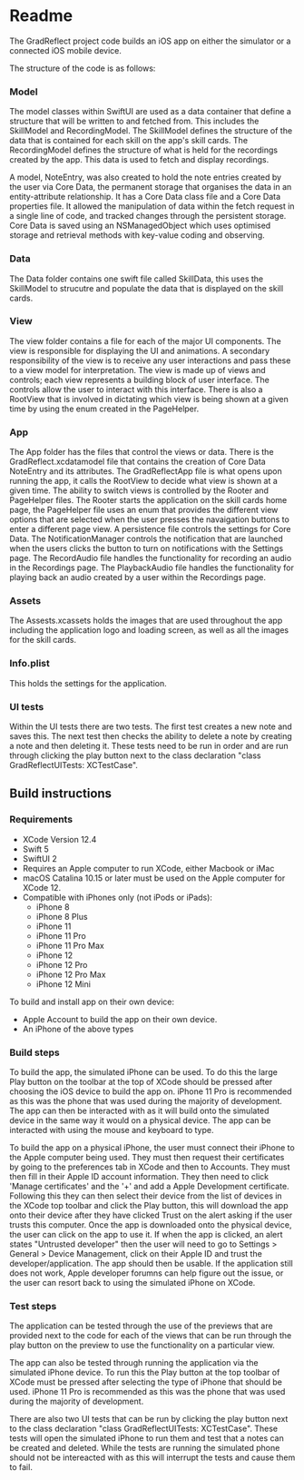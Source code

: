 # Readme

The GradReflect project code builds an iOS app on either the simulator or a connected iOS mobile device. 

The structure of the code is as follows:

### Model
The model classes within SwiftUI are used as a data container that define a structure that will be written to and fetched from. 
This includes the SkillModel and RecordingModel.
The SkillModel defines the structure of the data that is contained for each skill on the app's skill cards.
The RecordingModel defines the structure of what is held for the recordings created by the app. This data is used to fetch and display recordings.

A model, NoteEntry, was also created to hold the note entries created by the user via Core Data, the permanent storage that organises the data in an entity-attribute relationship. It has a Core Data class file and a Core Data properties file. It allowed the manipulation of data within the fetch request in a single line of code, and tracked changes through the persistent storage. Core Data is saved using an NSManagedObject which uses optimised storage and retrieval methods with key-value coding and observing.

### Data
The Data folder contains one swift file called SkillData, this uses the SkillModel to strucutre and populate the data that is displayed on the skill cards.

### View
The view folder contains a file for each of the major UI components. The view is responsible for displaying the UI and animations. A secondary responsibility of the view is to receive any user interactions and pass these to a view model for interpretation. The view is made up of views and controls; each view represents a building block of user interface. The controls allow the user to interact with this interface. 
There is also a RootView that is involved in dictating which view is being shown at a given time by using the enum created in the PageHelper.

### App
The App folder has the files that control the views or data.
There is the GradReflect.xcdatamodel file that contains the creation of Core Data NoteEntry and its attributes. 
The GradReflectApp file is what opens upon running the app, it calls the RootView to decide what view is shown at a given time.
The ability to switch views is controlled by the Rooter and PageHelper files. The Rooter starts the application on the skill cards home page, the PageHelper file uses an enum that provides the different view options that are selected when the user presses the navaigation buttons to enter a different page view.
A persistence file controls the settings for Core Data.
The NotificationManager controls the notification that are launched when the users clicks the button to turn on notifications with the Settings page.
The RecordAudio file handles the functionality for recording an audio in the Recordings page.
The PlaybackAudio file handles the functionality for playing back an audio created by a user within the Recordings page.

### Assets 
The Assests.xcassets holds the images that are used throughout the app including the application logo and loading screen, as well as all the images for the skill cards.

### Info.plist
This holds the settings for the application.

### UI tests
Within the UI tests there are two tests.
The first test creates a new note and saves this.
The next test then checks the ability to delete a note by creating a note and then deleting it.
These tests need to be run in order and are run through clicking the play button next to the class declaration "class GradReflectUITests: XCTestCase".

## Build instructions

### Requirements

* XCode Version 12.4
* Swift 5
* SwiftUI 2
* Requires an Apple computer to run XCode, either Macbook or iMac
* macOS Catalina 10.15 or later must be used on the Apple computer for XCode 12.
* Compatible with iPhones only (not iPods or iPads):
    - iPhone 8
    - iPhone 8 Plus
    - iPhone 11
    - iPhone 11 Pro
    - iPhone 11 Pro Max
    - iPhone 12
    - iPhone 12 Pro
    - iPhone 12 Pro Max
    - iPhone 12 Mini

To build and install app on their own device:
* Apple Account to build the app on their own device.
* An iPhone of the above types

### Build steps

To build the app, the simulated iPhone can be used. To do this the large Play button on the toolbar at the top of XCode should be pressed after choosing the iOS device to build the app on. iPhone 11 Pro is recommended as this was the phone that was used during the majority of development. 
The app can then be interacted with as it will build onto the simulated device in the same way it would on a physical device. The app can be interacted with using the mouse and keyboard to type.

To build the app on a physical iPhone, the user must connect their iPhone to the Apple computer being used. 
They must then request their certificates by going to the preferences tab in XCode and then to Accounts. They must then fill in their Apple ID account information. They then need to click 'Manage certificates' and the '+' and add a Apple Development certificate.
Following this they can then select their device from the list of devices in the XCode top toolbar and click the Play button, this will download the app onto their device after they have clicked Trust on the alert asking if the user trusts this computer. 
Once the app is downloaded onto the physical device, the user can click on the app to use it. If when the app is clicked, an alert states "Untrusted developer" then the user will need to go to Settings > General > Device Management, click on their Apple ID and trust the developer/application. The app should then be usable. 
If the application still does not work, Apple developer forumns can help figure out the issue, or the user can resort back to using the simulated iPhone on XCode.


### Test steps

The application can be tested through the use of the previews that are provided next to the code for each of the views that can be run through the play button on the preview to use the functionality on a particular view.

The app can also be tested through running the application via the simulated iPhone device. To run this the Play button at the top toolbar of XCode must be pressed after selecting the type of iPhone that should be used. iPhone 11 Pro is recommended as this was the phone that was used during the majority of development.

There are also two UI tests that can be run by clicking the play button next to the class declaration "class GradReflectUITests: XCTestCase". These tests will open the simulated iPhone to run them and test that a notes can be created and deleted. While the tests are running the simulated phone should not be intereacted with as this will interrupt the tests and cause them to fail.

